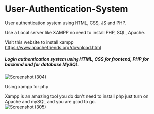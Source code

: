 ﻿# User-Authentication-System


User authentication system using HTML, CSS, JS and PHP.

Use a Local server like XAMPP no need to install PHP, SQL, Apache.

Visit this website to install xampp https://www.apachefriends.org/download.html


<h5>Login authentication system using HTML, CSS for frontend, PHP for backend and for database MySQL.</h5>

![Screenshot (304)](https://user-images.githubusercontent.com/85220679/228901401-8cc178d6-36dc-42af-a5da-d6b50484c23f.png)

Using xampp for php <br>

  Xampp is an amazing tool you do don't need to install php just turn on Apache and mySQL and you are good to go.
  <br>
![Screenshot (305)](https://user-images.githubusercontent.com/85220679/228901462-71f2cc99-286e-46f4-bf8b-b6d8d33e4adb.png)
